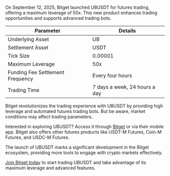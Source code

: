 On September 12, 2025, Bitget launched UBUSDT for futures trading, offering a maximum leverage of 50x. This new product enhances trading opportunities and supports advanced trading bots.

| **Parameter**                     | **Details**                        |
|-----------------------------------|-----------------------------------|
| Underlying Asset                  | UB                                |
| Settlement Asset                  | USDT                              |
| Tick Size                         | 0.00001                           |
| Maximum Leverage                  | 50x                               |
| Funding Fee Settlement Frequency   | Every four hours                  |
| Trading Time                      | 7 days a week, 24 hours a day      |

Bitget revolutionizes the trading experience with UBUSDT by providing high leverage and automated futures trading bots. But be aware, market conditions may affect trading parameters.

Interested in exploring UBUSDT? Access it through [Bitget](https://www.bitget.com/futures/usdt/UBUSDT) or via their mobile app. Bitget also offers other futures products like USDT-M Futures, Coin-M Futures, and USDC-M Futures.

The launch of UBUSDT marks a significant development in the Bitget ecosystem, providing more tools to engage with crypto markets effectively.

[Join Bitget today](https://chain-base.xyz/ubusdt-launch-announcement-for-futures-trading-on-bitget) to start trading UBUSDT and take advantage of its maximum leverage and advanced features.